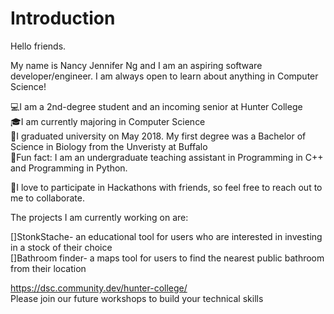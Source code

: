 # Introduction

Hello friends. 

My name is Nancy Jennifer Ng and I am an aspiring software developer/engineer. I am always open to learn about anything in Computer Science! 

💻I am a 2nd-degree student and an incoming senior at Hunter College  
🎓I am currently majoring in Computer Science  
🔬I graduated university on May 2018. My first degree was a Bachelor of Science in Biology from the Unveristy at Buffalo  
🌟Fun fact: I am an undergraduate teaching assistant in Programming in C++ and Programming in Python. 

🌟I love to participate in Hackathons with friends, so feel free to reach out to me to collaborate. 


The projects I am currently working on are:  

[]StonkStache- an educational tool for users who are interested in investing in a stock of their choice   
[]Bathroom finder- a maps tool for users to find the nearest public bathroom from their location  

https://dsc.community.dev/hunter-college/  
Please join our future workshops to build your technical skills

